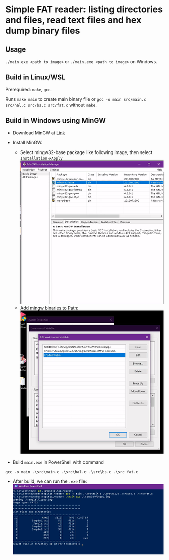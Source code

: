 # Simple FAT reader: listing directories and files, read text files and hex dump binary files

## Usage

`./main.exe <path to image>` or `./main.exe <path to image>` on Windows.

## Build in Linux/WSL

Prerequired: `make`, `gcc`.

Runs `make main` to create main binary file or `gcc -o main src/main.c src/hal.c src/bs.c src/fat.c` without `make`.

## Build in Windows using MinGW

- Download MinGW at [Link](https://sourceforge.net/projects/mingw/files/Installer/mingw-get-setup.exe/download)
- Install MinGW:
  - Select mingw32-base package like following image, then select `Installation`->`Apply`
    ![Alt text](mingw-pkgs.png)
  - Add mingw binaries to Path:
    ![Alt text](add-path.png)

- Build `main.exe` in PowerShell with command

``` shell
gcc -o main .\src\main.c .\src\hal.c .\src\bs.c .\src fat.c
```

- After build, we can run the `.exe` file:
![Alt text](run.png)
